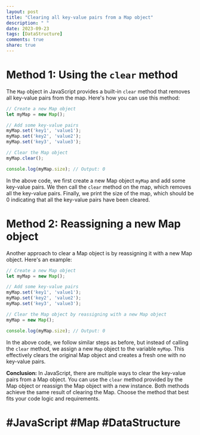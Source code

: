 ```yaml
---
layout: post
title: "Clearing all key-value pairs from a Map object"
description: " "
date: 2023-09-23
tags: [DataStructure]
comments: true
share: true
---
```


# Method 1: Using the `clear` method

The `Map` object in JavaScript provides a built-in `clear` method that removes all key-value pairs from the map. Here's how you can use this method:

```javascript
// Create a new Map object
let myMap = new Map();

// Add some key-value pairs
myMap.set('key1', 'value1');
myMap.set('key2', 'value2');
myMap.set('key3', 'value3');

// Clear the Map object
myMap.clear();

console.log(myMap.size); // Output: 0
```

In the above code, we first create a new Map object `myMap` and add some key-value pairs. We then call the `clear` method on the map, which removes all the key-value pairs. Finally, we print the size of the map, which should be 0 indicating that all the key-value pairs have been cleared.

# Method 2: Reassigning a new Map object

Another approach to clear a Map object is by reassigning it with a new Map object. Here's an example:

```javascript
// Create a new Map object
let myMap = new Map();

// Add some key-value pairs
myMap.set('key1', 'value1');
myMap.set('key2', 'value2');
myMap.set('key3', 'value3');

// Clear the Map object by reassigning with a new Map object
myMap = new Map();

console.log(myMap.size); // Output: 0
```

In the above code, we follow similar steps as before, but instead of calling the `clear` method, we assign a new `Map` object to the variable `myMap`. This effectively clears the original Map object and creates a fresh one with no key-value pairs.

**Conclusion:**
In JavaScript, there are multiple ways to clear the key-value pairs from a Map object. You can use the `clear` method provided by the Map object or reassign the Map object with a new instance. Both methods achieve the same result of clearing the Map. Choose the method that best fits your code logic and requirements.

# #JavaScript #Map #DataStructure